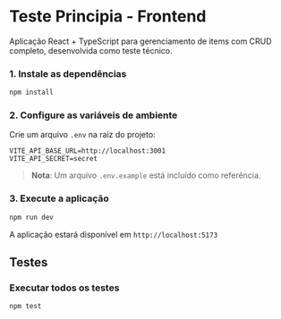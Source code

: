 #  Teste Principia - Frontend

Aplicação React + TypeScript para gerenciamento de items com CRUD completo, desenvolvida como teste técnico.

### 1. Instale as dependências
```bash
npm install
```

### 2. Configure as variáveis de ambiente

Crie um arquivo `.env` na raiz do projeto:

```env
VITE_API_BASE_URL=http://localhost:3001
VITE_API_SECRET=secret
```

> **Nota**: Um arquivo `.env.example` está incluído como referência.

### 3. Execute a aplicação

```bash
npm run dev
```

A aplicação estará disponível em `http://localhost:5173`

##  Testes

### Executar todos os testes
```bash
npm test
```

